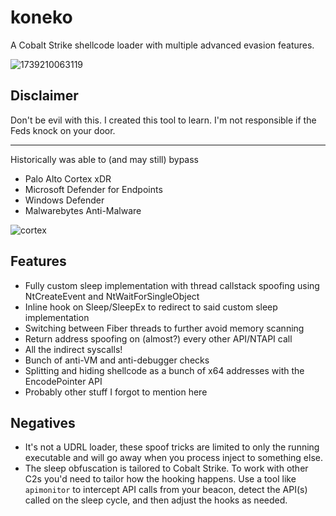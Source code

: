 # koneko
A Cobalt Strike shellcode loader with multiple advanced evasion features.

![1739210063119](https://github.com/user-attachments/assets/1d3d84fc-edf1-4e1a-b754-bdb382de5f36)

## Disclaimer
Don't be evil with this. I created this tool to learn. I'm not responsible if the Feds knock on your door.

----------------------------------------------------------------------------------------------------------

Historically was able to (and may still) bypass
- Palo Alto Cortex xDR
- Microsoft Defender for Endpoints
- Windows Defender
- Malwarebytes Anti-Malware

![cortex](https://github.com/user-attachments/assets/340b46f1-f123-4c4a-ab57-9eabae38865e)

## Features
- Fully custom sleep implementation with thread callstack spoofing using NtCreateEvent and NtWaitForSingleObject
- Inline hook on Sleep/SleepEx to redirect to said custom sleep implementation
- Switching between Fiber threads to further avoid memory scanning
- Return address spoofing on (almost?) every other API/NTAPI call
- All the indirect syscalls!
- Bunch of anti-VM and anti-debugger checks
- Splitting and hiding shellcode as a bunch of x64 addresses with the EncodePointer API
- Probably other stuff I forgot to mention here

## Negatives
- It's not a UDRL loader, these spoof tricks are limited to only the running executable and will go away when you process inject to something else.
- The sleep obfuscation is tailored to Cobalt Strike. To work with other C2s you'd need to tailor how the hooking happens. Use a tool like `apimonitor` to intercept API calls from your beacon, detect the API(s) called on the sleep cycle, and then adjust the hooks as needed.
